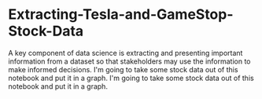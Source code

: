 # Extracting-Tesla-and-GameStop-Stock-Data
A key component of data science is extracting and presenting important information from a dataset so that stakeholders may use the information to make informed decisions. I'm going to take some stock data out of this notebook and put it in a graph. I'm going to take some stock data out of this notebook and put it in a graph.
